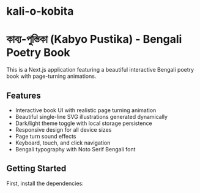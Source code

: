 # kali-o-kobita
# কাব্য-পুস্তিকা (Kabyo Pustika) - Bengali Poetry Book

This is a Next.js application featuring a beautiful interactive Bengali poetry book with page-turning animations.

## Features

- Interactive book UI with realistic page turning animation
- Beautiful single-line SVG illustrations generated dynamically
- Dark/light theme toggle with local storage persistence
- Responsive design for all device sizes
- Page turn sound effects
- Keyboard, touch, and click navigation
- Bengali typography with Noto Serif Bengali font

## Getting Started

First, install the dependencies:
